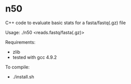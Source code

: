 # n50
C++ code to evaluate basic stats for a fasta/fastq(.gz) file

Usage: ./n50 \<reads.fastq/fasta(.gz)\>


Requirements:
- zlib
- tested with gcc 4.9.2
  
To compile:
- ./install.sh

